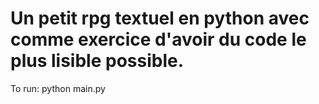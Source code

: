 # Un petit rpg textuel en python avec comme exercice d'avoir du code le plus lisible possible.
To run: python main.py

